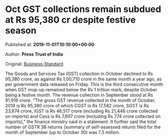 
# Oct GST collections remain subdued at Rs 95,380 cr despite festive season

Published at: **2019-11-01T10:10:00+00:00**

Author: **Press Trust of India**

Original: [Business-Standard](https://www.business-standard.com/article/economy-policy/oct-gst-collections-remain-subdued-at-rs-95-380-cr-despite-festive-season-119110100842_1.html)

The Goods and Services Tax (GST) collection in October declined to Rs 95,380 crore, as against Rs 1,00,710 crore in the same month a year ago, as per government data released on Friday.
This is the third consecutive month when GST mop-up remained below the Rs 1 trillion mark, despite October being a festive month.
The revenue collection in September stood at Rs 91,916 crore.
"The gross GST revenue collected in the month of October, 2019 is Rs 95,380 crore of which CGST is Rs 17,582 crore, SGST is Rs 23,674 crore, IGST is Rs 46,517 crore (including Rs 21,446 crore collected on imports) and Cess is Rs 7,607 crore (including Rs 774 crore collected on imports)," the finance ministry said in a statement.
It further said the total number of GSTR 3B returns (summary of self-assessed return) filed for the month of September (up to October 30) was 7.3 million.
